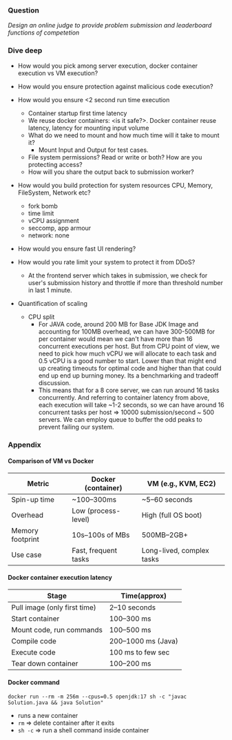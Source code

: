 ### Question
*Design an online judge to provide problem submission and leaderboard functions of competetion*

### Dive deep
- How would you pick among server execution, docker container execution vs VM execution?
- How would you ensure protection against malicious code execution?
- How would you ensure <2 second run time execution
  - Container startup first time latency
  - We reuse docker containers: <is it safe?>. Docker container reuse latency, latency for mounting input volume
  - What do we need to mount and how much time will it take to mount it? 
    - Mount Input and Output for test cases. <insert command for mounting>
  - File system permissions? Read or write or both? How are you protecting access?
  - How will you share the output back to submission worker?

- How would you build protection for system resources CPU, Memory, FileSystem, Network etc?
    - fork bomb
    - time limit
    - vCPU assignment
    - seccomp, app armour
    - network: none
- How would you ensure fast UI rendering?
- How would you rate limit your system to protect it from DDoS?
  - At the frontend server which takes in submission, we check for user's submission history and throttle if more than threshold number in last 1 minute.
- Quantification of scaling
    - CPU split
      - For JAVA code, around 200 MB for Base JDK Image and accounting for 100MB overhead, we can have 300-500MB for per container would mean we can't have more than 16 concurrent executions per host. But from CPU point of view, we need to pick how much vCPU we will allocate to each task and 0.5 vCPU is a good number to start. Lower than that might end up creating timeouts for optimal code and higher than that could end up end up burning money. Its a benchmarking and tradeoff discussion.
      - This means that for a 8 core server, we can run around 16 tasks concurrently. And referring to container latency from above, each execution will take ~1-2 seconds, so we can have around 16 concurrent tasks per host => 10000 submission/second ~ 500 servers. We can employ queue to buffer the odd peaks to prevent failing our system.


### Appendix

#### Comparison of VM vs Docker

| Metric           | Docker (container)   | VM (e.g., KVM, EC2)       |
| ---------------- | -------------------- | ------------------------- |
| Spin-up time     | \~100–300ms          | \~5–60 seconds            |
| Overhead         | Low (process-level)  | High (full OS boot)       |
| Memory footprint | 10s–100s of MBs      | 500MB–2GB+                |
| Use case         | Fast, frequent tasks | Long-lived, complex tasks |


#### Docker container execution latency

| Stage                        | Time(approx)      |
| ---------------------------- | ------------------ |
| Pull image (only first time) | 2–10 seconds       |
| Start container              | 100–300 ms         |
| Mount code, run commands     | 100–500 ms         |
| Compile code                 | 200–1000 ms (Java) |
| Execute code                 | 100 ms to few sec  |
| Tear down container          | 100–200 ms         |



#### Docker command

```
docker run --rm -m 256m --cpus=0.5 openjdk:17 sh -c "javac Solution.java && java Solution"
```

- runs a new container
- `rm` => delete container after it exits
- `sh -c` => run a shell command inside container 